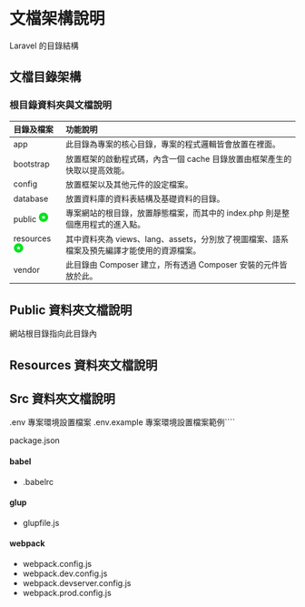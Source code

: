 # 文檔架構說明

Laravel 的目錄結構

## 文檔目錄架構

### 根目錄資料夾與文檔說明

| 目錄及檔案 | 功能說明 |
| :--- | :--- |
| app | 此目錄為專案的核心目錄，專案的程式邏輯皆會放置在裡面。 |
| bootstrap | 放置框架的啟動程式碼，內含一個 cache 目錄放置由框架產生的快取以提高效能。 |
| config | 放置框架以及其他元件的設定檔案。 |
| database | 放置資料庫的資料表結構及基礎資料的目錄。 |
| public ![](/images/star.png) | 專案網站的根目錄，放置靜態檔案，而其中的 index.php 則是整個應用程式的進入點。 |
| resources ![](/images/star.png) | 其中資料夾為 views、lang、assets，分別放了視圖檔案、語系檔案及預先編譯才能使用的資源檔案。 |
| vendor | 此目錄由 Composer 建立，所有透過 Composer 安裝的元件皆放於此。 |

## Public 資料夾文檔說明
網站根目錄指向此目錄內



## Resources 資料夾文檔說明

## Src 資料夾文檔說明
.env 專案環境設置檔案
.env.example 專案環境設置檔案範例````

package.json

#### babel
- .babelrc

#### glup
- glupfile.js

#### webpack
- webpack.config.js
- webpack.dev.config.js
- webpack.devserver.config.js
- webpack.prod.config.js

